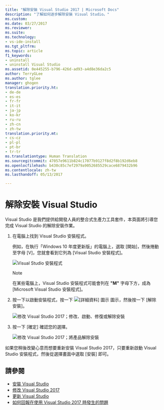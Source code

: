 ```yaml
---
title: "解除安裝 Visual Studio 2017 | Microsoft Docs"
description: "了解如何逐步解除安裝 Visual Studio。"
ms.custom: 
ms.date: 03/27/2017
ms.reviewer: 
ms.suite: 
ms.technology:
- vs-ide-install
ms.tgt_pltfrm: 
ms.topic: article
f1_keywords:
- uninstall
- uninstall Visual Studio
ms.assetid: 0e445255-b796-426d-ad93-a4d8e36da2c5
author: TerryGLee
ms.author: tglee
manager: ghogen
translation.priority.ht:
- de-de
- es-es
- fr-fr
- it-it
- ja-jp
- ko-kr
- ru-ru
- zh-cn
- zh-tw
translation.priority.mt:
- cs-cz
- pl-pl
- pt-br
- tr-tr
ms.translationtype: Human Translation
ms.sourcegitcommit: 47057e9611b824c17077b9127f8d2f8b192d6eb8
ms.openlocfilehash: b430c85c7ef2979a9052685529cace6879432b96
ms.contentlocale: zh-tw
ms.lasthandoff: 05/13/2017

---
```


# <a name="uninstall-visual-studio"></a>解除安裝 Visual Studio
Visual Studio 是我們提供給開發人員的整合式生產力工具套件，本頁面將引導您完成 Visual Studio 的解除安裝作業。  

1.  在電腦上找到 Visual Studio 安裝程式。  

     例如，在執行「Windows 10 年度更新版」的電腦上，選取 [開始]，然後捲動至字母 [V]，您就會看到它列為 [Visual Studio 安裝程式]。  

     ![Visual Studio 安裝程式](~/docs/install/media/vs2017-locate-the-visual-studio-installer.PNG "找出 Microsoft Visual Studio 安裝程式")

     >[!NOTE]
     在某些電腦上，Visual Studio 安裝程式可能會列在 **"M"** 字母下方，成為 [Microsoft Visual Studio 安裝程式]。

2.  按一下以啟動安裝程式，按一下 ![[詳細資料] 圖示](~/docs/install/media/vs2017uninstall-UninstallIcon.png "選取 [選項] 圖示") 圖示，然後按一下 [解除安裝]。  

     ![修改 Visual Studio 2017；修改、啟動、修復或解除安裝](~/docs/install/media/vs2017-uninstall.PNG "修復或解除安裝 Visual Studio 2017")  

3.  按一下 [確定] 確認您的選擇。

     ![修改 Visual Studio 2017；將產品解除安裝](~/docs/install/media/vs2017-uninstall-confirm.PNG "確認將 Visual Studio 2017 解除安裝")  

如果您稍後改變心意而想要重新安裝 Visual Studio 2017，只要重新啟動 Visual Studio 安裝程式，然後從選擇畫面中選取 [安裝] 即可。

## <a name="see-also"></a>請參閱  
* [安裝 Visual Studio](install-visual-studio.md)
* [修改 Visual Studio 2017](modify-visual-studio.md)
* [更新 Visual Studio](update-visual-studio.md)
* [如何回報在使用 Visual Studio 2017 時發生的問題](../ide/how-to-report-a-problem-with-visual-studio-2017.md)

